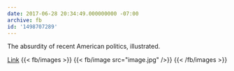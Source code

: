 ```yaml
---
date: 2017-06-28 20:34:49.000000000 -07:00
archive: fb
id: '1498707289'
---
```


The absurdity of recent American politics, illustrated. 

[Link](http://abcnews.go.com/Politics/top-senate-republican-mitch-mcconnell-warns-bipartisanship-health/story?id=48336713)
{{< fb/images >}}
{{< fb/image src="image.jpg" />}}
{{< /fb/images >}}
